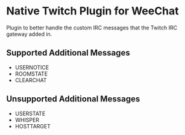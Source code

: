 # Native Twitch Plugin for WeeChat
Plugin to better handle the custom IRC messages that the Twitch IRC gateway added in.

## Supported Additional Messages
+ USERNOTICE
+ ROOMSTATE
+ CLEARCHAT

## Unsupported Additional Messages
+ USERSTATE
+ WHISPER
+ HOSTTARGET
